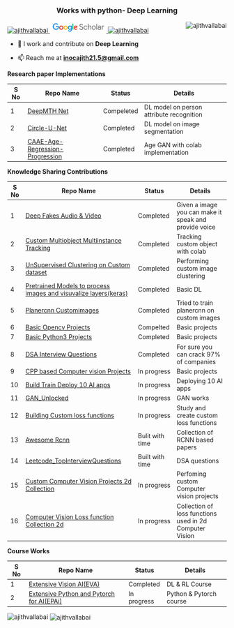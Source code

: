 
<h3 align="center">Works with python- Deep Learning </h3>

<p > 
<a href = "https://github.com/ajithvallabai">
<img src="https://img.shields.io/badge/GitHub-100000?style=for-the-badge&logo=github&logoColor=white" alt="ajithvallabai" width="100", height ="25" /> 
</a>


<a href = "https://scholar.google.com/citations?user=TZNqEB0AAAAJ&hl=en">
<img src="assets/google_scholar.JPG" alt="Google Scholar" width="130", height ="25" /> 
</a>

<a href = "https://in.linkedin.com/in/ajith-kumar-56a89287">
<img src="https://img.shields.io/badge/LinkedIn-0077B5?style=for-the-badge&logo=linkedin&logoColor=white" alt="ajithvallabai" width="100", height ="25" /> 
</a>


 <img  src="https://komarev.com/ghpvc/?username=ajithvallabai&label=Profile%20views&color=0e75b6&style=flat" alt="ajithvallabai" align="right"/> 

</p>


- 💬 I work and contribute on **Deep Learning**

- 📫 Reach me at **inocajith21.5@gmail.com**

**Research paper Implementations**

S No | Repo Name | Status | Details
--- |  -----     | ----   | ------
1 | [DeepMTH Net](https://github.com/ajithvallabai/Deep_MTH_Net)| Compeleted | DL model on person attribute recognition
2 | [Circle-U-Net](https://github.com/ajithvallabai/Circle-U-Net) | Completed | DL model on image segmentation
3 | [CAAE-Age-Regression-Progression](https://github.com/ajithvallabai/CAAE-Age_Progression_Regression_Pytorch) | Completed | Age GAN with colab implementation

**Knowledge Sharing Contributions**

S No | Repo Name | Status | Details
--- |  -----     | ----   | ------
1 | [Deep Fakes Audio & Video](https://github.com/ajithvallabai/Deepfakes_audio_video) | Completed | Given a image you can make it speak and provide voice
2 | [Custom Multiobject Multiinstance Tracking](https://github.com/ajithvallabai/Custom_Multiobject_MultiInstance_Tracking) | Completed | Tracking custom object with colab
3 | [UnSupervised Clustering on Custom dataset](https://github.com/ajithvallabai/UnsupervisedClustering) | Completed | Performing custom image clustering
4 | [Pretrained Models to process images and visuvalize layers(keras)](https://github.com/ajithvallabai/getsetgo_keras-beginner) | Completed | Basic DL 
5 | [Planercnn Customimages](https://github.com/ajithvallabai/planercnn_customimages) | Completed | Tried to train planercnn on custom images
6 | [Basic Opencv Projects](https://github.com/ajithvallabai/opencv_projects) | Compelted | Basic projects
7 | [Basic Python3 Projects](https://github.com/ajithvallabai/Python3_Projects) | Completed | Basic projects
8 | [DSA Interview Questions](https://github.com/ajithvallabai/DSA) | Completed | For sure you can crack 97% of companies   
9 | [CPP based Computer vision Projects](https://github.com/ajithvallabai/CPP_based_Computer_vision_Projects)  | In progress | Basic projects
10 | [Build Train Deploy 10 AI apps](https://github.com/ajithvallabai/Build_Train_Deploy_10_AI_apps)  | In progress | Deploying 10 AI apps
11 | [GAN_Unlocked](https://github.com/ajithvallabai/GAN_Unlocked)  | In progress | GAN works
12 | [Building Custom loss functions](https://github.com/ajithvallabai/Building_Custom_loss_functions)  | In progress | Study and create custom loss functions
13 | [Awesome Rcnn](https://github.com/ajithvallabai/awesome-rcnn)  | Bulit with time | Collection of RCNN based papers
14 | [Leetcode_TopInterviewQuestions](https://github.com/ajithvallabai/leetcode_TopInterviewQuestions) | Built with time | DSA questions
15 | [Custom Computer Vision Projects 2d Collection](https://github.com/ajithvallabai/awesome_custom_computer_vision_projects) | In progress | Perfoming custom Computer vision projects
16 | [Computer Vision Loss function Collection 2d](https://github.com/ajithvallabai/awesome_cv_loss_functions_2d) | In progress | Collection of loss functions used in 2d Computer Vision 

**Course Works**

S No | Repo Name | Status | Details
--- |  -----     | ----   | ------
1   | [Extensive Vision AI(EVA)](https://github.com/ajithvallabai/EVA-Extensive_Vision_AI) | Completed | DL & RL Course
2   | [Extensive Python and Pytorch for AI(EPAi)](https://github.com/ajithvallabai/EPAi) | In progress | Python & Pytorch course



<p><img align="left" src="https://github-readme-stats.vercel.app/api/top-langs?username=ajithvallabai&show_icons=true&locale=en&layout=compact" alt="ajithvallabai" /> 
</p>

<p>&nbsp;<img align="center" src="https://github-readme-stats.vercel.app/api?username=ajithvallabai&show_icons=true&locale=en" alt="ajithvallabai" /></p>

